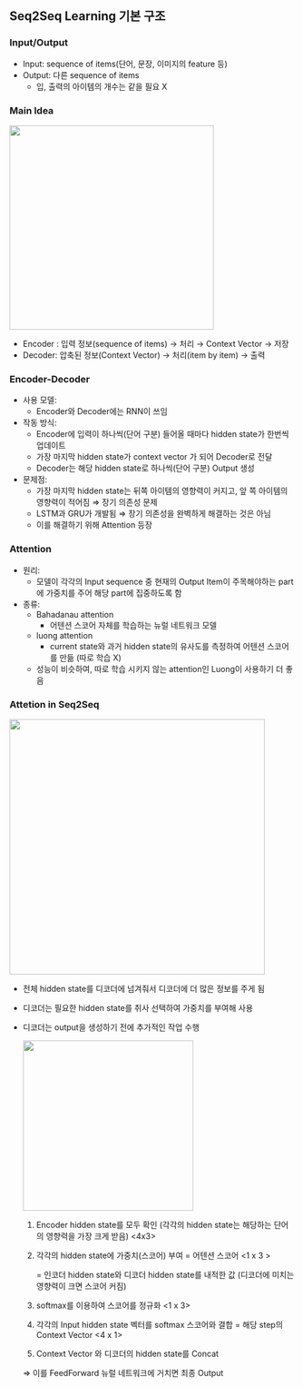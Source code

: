 ## Seq2Seq Learning 기본 구조

### **Input/Output**

- Input: sequence of items(단어, 문장, 이미지의 feature 등)
- Output: 다른 sequence of items
    - 입, 출력의 아이템의 개수는 같을 필요 X

### **Main Idea**
 <img src="https://github.com/daunJJ/LLM_Study/assets/109944763/5d01e3ea-0661-4a44-bc78-8fd72ae02178" width="360"/>

- Encoder : 입력 정보(sequence of items) → 처리 → Context Vector → 저장
- Decoder: 압축된 정보(Context Vector) → 처리(item by item) → 출력

### **Encoder-Decoder**

- 사용 모델:
    - Encoder와 Decoder에는 RNN이 쓰임
- 작동 방식:
    - Encoder에 입력이 하나씩(단어 구분) 들어올 때마다 hidden state가 한번씩 업데이트
    - 가장 마지막 hidden state가 context vector 가 되어 Decoder로 전달
    - Decoder는 해당 hidden state로 하나씩(단어 구분) Output 생성
- 문제점:
    - 가장 마지막 hidden state는 뒤쪽 아이템의 영향력이 커지고, 앞 쪽 아이템의 영향력이 적어짐 ⇒ 장기 의존성 문제
    - LSTM과 GRU가 개발됨 ⇒ 장기 의존성을 완벽하게 해결하는 것은 아님
    - 이를 해결하기 위해 Attention 등장

### **Attention**

- 원리:
    - 모델이 각각의 Input sequence 중 현재의 Output Item이 주목해야하는 part에 가중치를 주어 해당 part에 집중하도록 함
- 종류:
    - Bahadanau attention
        - 어텐션 스코어 자체를 학습하는 뉴럴 네트워크 모델
    - luong attention
        - current state와 과거 hidden state의 유사도를 측정하여 어텐션 스코어를 만듦 (따로 학습 X)
    - 성능이 비슷하여, 따로 학습 시키지 않는 attention인 Luong이 사용하기 더 좋음

### **Attetion in Seq2Seq**

 <img src="https://github.com/daunJJ/LLM_Study/assets/109944763/34aab46c-e27a-4a20-b779-18dcccf8e240" width="450"/>

- 전체 hidden state를 디코더에 넘겨줘서 디코더에 더 많은 정보를 주게 됨
- 디코더는 필요한 hidden state를 취사 선택하여 가중치를 부여해 사용
- 디코더는 output을 생성하기 전에 추가적인 작업 수행

     <img src="https://github.com/daunJJ/LLM_Study/assets/109944763/809b2eda-e776-4845-b6eb-cc815bd9fd90" width="300"/>
    
    1. Encoder hidden state를 모두 확인 (각각의 hidden state는 해당하는 단어의 영향력을 가장 크게 받음) <4x3>
    2. 각각의 hidden state에 가중치(스코어) 부여 = 어텐션 스코어 <1 x 3 >
        
        = 인코더 hidden state와 디코더 hidden state를 내적한 값 (디코더에 미치는 영향력이 크면 스코어 커짐) 
        
    3. softmax를 이용하여 스코어를 정규화 <1 x 3> 
    4. 각각의 Input hidden state 벡터를 softmax 스코어와 결합 = 해당 step의 Context Vector <4 x 1>
    5. Context Vector 와 디코더의 hidden state를 Concat 
    
    ⇒ 이를 FeedForward 뉴럴 네트워크에 거치면 최종 Output 
    
